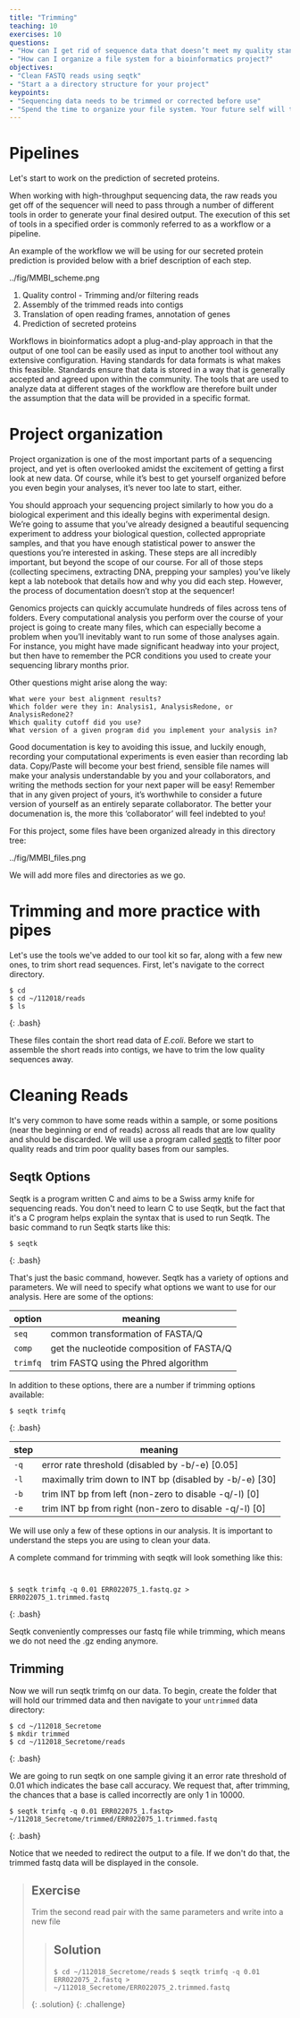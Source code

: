 ```yaml
---
title: "Trimming"
teaching: 10
exercises: 10
questions:
- "How can I get rid of sequence data that doesn’t meet my quality standards?"
- "How can I organize a file system for a bioinformatics project?"
objectives:
- "Clean FASTQ reads using seqtk"
- "Start a a directory structure for your project" 
keypoints:
- "Sequencing data needs to be trimmed or corrected before use"
- "Spend the time to organize your file system. Your future self will thank you!"
---
```


# Pipelines

Let's start to work on the prediction of secreted proteins.

When working with high-throughput sequencing data, the raw reads you get off of the sequencer will need to pass through a number of different tools in order to generate your final desired output. The execution of this set of tools in a specified order is commonly referred to as a workflow or a pipeline.

An example of the workflow we will be using for our secreted protein prediction is provided below with a brief description of each step.

../fig/MMBI_scheme.png

1. Quality control - Trimming and/or filtering reads
2. Assembly of the trimmed reads into contigs
3. Translation of open reading frames, annotation of genes
5. Prediction of secreted proteins

Workflows in bioinformatics adopt a plug-and-play approach in that the output of one tool can be easily
used as input to another tool without any extensive configuration. Having standards for data formats is what 
makes this feasible. Standards ensure that data is stored in a way that is generally accepted and agreed upon 
within the community. The tools that are used to analyze data at different stages of the workflow are therefore 
built under the assumption that the data will be provided in a specific format. 

# Project organization

Project organization is one of the most important parts of a sequencing project, and yet is often overlooked amidst the excitement of getting a first look at new data. Of course, while it’s best to get yourself organized before you even begin your analyses, it’s never too late to start, either.

You should approach your sequencing project similarly to how you do a biological experiment and this ideally begins with experimental design. We’re going to assume that you’ve already designed a beautiful sequencing experiment to address your biological question, collected appropriate samples, and that you have enough statistical power to answer the questions you’re interested in asking. These steps are all incredibly important, but beyond the scope of our course. For all of those steps (collecting specimens, extracting DNA, prepping your samples) you’ve likely kept a lab notebook that details how and why you did each step. However, the process of documentation doesn’t stop at the sequencer!

Genomics projects can quickly accumulate hundreds of files across tens of folders. Every computational analysis you perform over the course of your project is going to create many files, which can especially become a problem when you’ll inevitably want to run some of those analyses again. For instance, you might have made significant headway into your project, but then have to remember the PCR conditions you used to create your sequencing library months prior.

Other questions might arise along the way:

    What were your best alignment results?
    Which folder were they in: Analysis1, AnalysisRedone, or AnalysisRedone2?
    Which quality cutoff did you use?
    What version of a given program did you implement your analysis in?

Good documentation is key to avoiding this issue, and luckily enough, recording your computational experiments is even easier than recording lab data. Copy/Paste will become your best friend, sensible file names will make your analysis understandable by you and your collaborators, and writing the methods section for your next paper will be easy! Remember that in any given project of yours, it’s worthwhile to consider a future version of yourself as an entirely separate collaborator. The better your documenation is, the more this ‘collaborator’ will feel indebted to you!

For this project, some files have been organized already in this directory tree:


../fig/MMBI_files.png

We will add more files and directories as we go.

# Trimming and more practice with pipes

Let's use the tools we've added to our tool kit so far, along with a few new ones, to trim short read sequences. 
First, let's navigate to the correct directory.

~~~
$ cd
$ cd ~/112018/reads
$ ls
~~~
{: .bash}

These files contain the short read data of *E.coli*. Before we start to assemble the short reads into contigs, we have to trim the low quality sequences away. 


# Cleaning Reads

It's very common to have some reads within a sample,
or some positions (near the beginning or end of reads) across all
reads that are low quality and should be discarded. We will use a program called
[seqtk](https://github.com/lh3/seqtk) to
filter poor quality reads and trim poor quality bases from our samples.

## Seqtk Options

Seqtk is a program written C and aims to be a Swiss army knife for sequencing reads. 
You don't need to learn C to use Seqtk, but the fact that it's a C program helps
explain the syntax that is used to run Seqtk. The basic
command to run Seqtk starts like this:

~~~
$ seqtk
~~~
{: .bash}


That's just the basic command, however. Seqtk has a variety of
options and parameters. We will need to specify what options we want
to use for our analysis. Here are some of the options:


| option    | meaning |
| ------- | ---------- |
| `seq` | common transformation of FASTA/Q |
|  `comp`   | get the nucleotide composition of FASTA/Q |
|  `trimfq` | trim FASTQ using the Phred algorithm |

In addition to these options, there are a number if  trimming options
available:

~~~
$ seqtk trimfq
~~~
{: .bash}

| step   | meaning |
| ------- | ---------- |
| `-q` | error rate threshold (disabled by -b/-e) [0.05] |
| `-l`  | maximally trim down to INT bp (disabled by -b/-e) [30]  |
|  `-b` |  trim INT bp from left (non-zero to disable -q/-l) [0] |
| `-e`  |  trim INT bp from right (non-zero to disable -q/-l) [0] |

We will use only a few of these options in our
analysis. It is important to understand the steps you are using to
clean your data.

A complete command for trimming with seqtk will look something like this:

~~~


$ seqtk trimfq -q 0.01 ERR022075_1.fastq.gz > ERR022075_1.trimmed.fastq
~~~
{: .bash}

Seqtk conveniently compresses our fastq file while trimming, which means we do not need the .gz ending anymore.

## Trimming

Now we will run seqtk trimfq on our data. To begin, create the folder that will hold our trimmed data and then navigate to your `untrimmed` data directory:

~~~
$ cd ~/112018_Secretome
$ mkdir trimmed
$ cd ~/112018_Secretome/reads
~~~
{: .bash}

We are going to run seqtk on one sample giving it an error rate threshold of 0.01 which indicates the base call accuracy. We request that, after trimming, the chances that a base is called incorrectly are only 1 in 10000.

~~~
$ seqtk trimfq -q 0.01 ERR022075_1.fastq> ~/112018_Secretome/trimmed/ERR022075_1.trimmed.fastq
~~~
{: .bash}

Notice that we needed to redirect the output to a file. If we don't do that, the trimmed fastq data will be displayed in the console.


> ## Exercise
> Trim the second read pair with the same parameters and write into a new file
> 
> 
> > ## Solution
> > 
> > `$ cd ~/112018_Secretome/reads`
> > `$ seqtk trimfq -q 0.01 ERR022075_2.fastq > ~/112018_Secretome/ERR022075_2.trimmed.fastq`
> >
> {: .solution}
{: .challenge}
